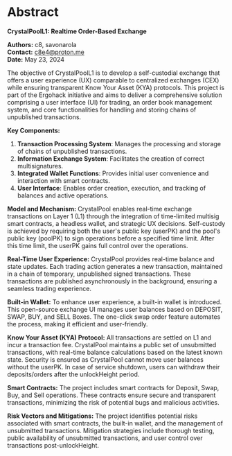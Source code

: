# Abstract

**CrystalPoolL1: Realtime Order-Based Exchange**

**Authors:** c8, savonarola  
**Contact:** c8e4@proton.me  
**Date:** May 23, 2024

The objective of CrystalPoolL1 is to develop a self-custodial exchange that offers a user experience (UX) comparable to centralized exchanges (CEX) while ensuring transparent Know Your Asset (KYA) protocols. This project is part of the Ergohack initiative and aims to deliver a comprehensive solution comprising a user interface (UI) for trading, an order book management system, and core functionalities for handling and storing chains of unpublished transactions.

**Key Components:**

1. **Transaction Processing System**: Manages the processing and storage of chains of unpublished transactions.
2. **Information Exchange System**: Facilitates the creation of correct multisignatures.
3. **Integrated Wallet Functions**: Provides initial user convenience and interaction with smart contracts.
4. **User Interface**: Enables order creation, execution, and tracking of balances and active operations.

**Model and Mechanism:**
CrystalPool enables real-time exchange transactions on Layer 1 (L1) through the integration of time-limited multisig smart contracts, a headless wallet, and strategic UX decisions. Self-custody is achieved by requiring both the user's public key (userPK) and the pool's public key (poolPK) to sign operations before a specified time limit. After this time limit, the userPK gains full control over the operations.

**Real-Time User Experience:**
CrystalPool provides real-time balance and state updates. Each trading action generates a new transaction, maintained in a chain of temporary, unpublished signed transactions. These transactions are published asynchronously in the background, ensuring a seamless trading experience.

**Built-in Wallet:**
To enhance user experience, a built-in wallet is introduced. This open-source exchange UI manages user balances based on DEPOSIT, SWAP, BUY, and SELL Boxes. The one-click swap order feature automates the process, making it efficient and user-friendly.

**Know Your Asset (KYA) Protocol:**
All transactions are settled on L1 and incur a transaction fee. CrystalPool maintains a public set of unsubmitted transactions, with real-time balance calculations based on the latest known state. Security is ensured as CrystalPool cannot move user balances without the userPK. In case of service shutdown, users can withdraw their deposits/orders after the unlockHeight period.

**Smart Contracts:**
The project includes smart contracts for Deposit, Swap, Buy, and Sell operations. These contracts ensure secure and transparent transactions, minimizing the risk of potential bugs and malicious activities.

**Risk Vectors and Mitigations:**
The project identifies potential risks associated with smart contracts, the built-in wallet, and the management of unsubmitted transactions. Mitigation strategies include thorough testing, public availability of unsubmitted transactions, and user control over transactions post-unlockHeight.

